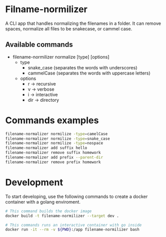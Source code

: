 # Filname-normilizer

A CLI app that handles normalizing the filenames in a folder. It can remove spaces, normalize all files to be snakecase, or cammel case.

## Available commands

- filename-normilizer normalize [type] [options]
    - type
        - snake_case (separates the words with underscores)
        - cammelCase (separates the words with uppercase letters)
    - options
        - r -> recursive
        - v -> verbose
        - i -> interactive
        - dir -> directory

# Commands examples

```bash
filename-normalizer normilize -type=camelCase
filename-normalizer normilize -type=snake_case
filename-normalizer normilize -type=nospace
filename-normalizer add suffix hello
filename-normalizer remove suffix homework
filename-normalizer add prefix --parent-dir
filename-normalizer remove prefix homework

```




# Development

To start developing, use the following commands to create a docker container with a golang enviroment.

```bash
# This command builds the docker image
docker build -t filename-normilizer --target dev .

# This commands runs an interactive container with go inside
docker run -it --rm -v ${PWD}:/app filename-normilizer bash
```
